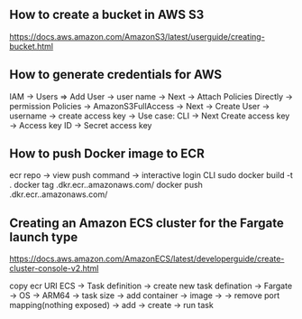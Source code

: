 ## How to create a bucket in AWS S3

https://docs.aws.amazon.com/AmazonS3/latest/userguide/creating-bucket.html

## How to generate credentials for AWS

IAM -> Users => Add User -> user name -> Next
-> Attach Policies Directly -> permission Policies -> AmazonS3FullAccess
-> Next -> Create User -> username -> create access key -> Use case: CLI
-> Next Create access key -> Access key ID -> Secret access key

## How to push Docker image to ECR

ecr repo -> view push command -> interactive login CLI
sudo docker build -t <image-name> .
docker tag <image-name> <aws-account-id>.dkr.ecr.<region>.amazonaws.com/<image-name>
docker push <aws-account-id>.dkr.ecr.<region>.amazonaws.com/<image-name>

## Creating an Amazon ECS cluster for the Fargate launch type

https://docs.aws.amazon.com/AmazonECS/latest/developerguide/create-cluster-console-v2.html

copy ecr URI
ECS -> Task definition -> create new task defination -> Fargate -> OS -> ARM64
-> task size -> add container -> image -> <ecr URI>
-> remove port mapping(nothing exposed) -> add -> create -> run task
